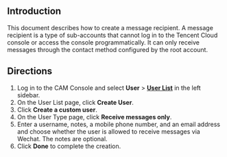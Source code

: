 ## Introduction
This document describes how to create a message recipient. A message recipient is a type of sub-accounts that cannot log in to the Tencent Cloud console or access the console programmatically. It can only receive messages through the contact method configured by the root account.

## Directions
1. Log in to the CAM Console and select **User** > **[User List](https://console.cloud.tencent.com/cam)** in the left sidebar.
2. On the User List page, click **Create User**.
3. Click **Create a custom user**.
4. On the User Type page, click **Receive messages only**.
4. Enter a username, notes, a mobile phone number, and an email address and choose whether the user is allowed to receive messages via Wechat. The notes are optional.
5. Click **Done** to complete the creation.
